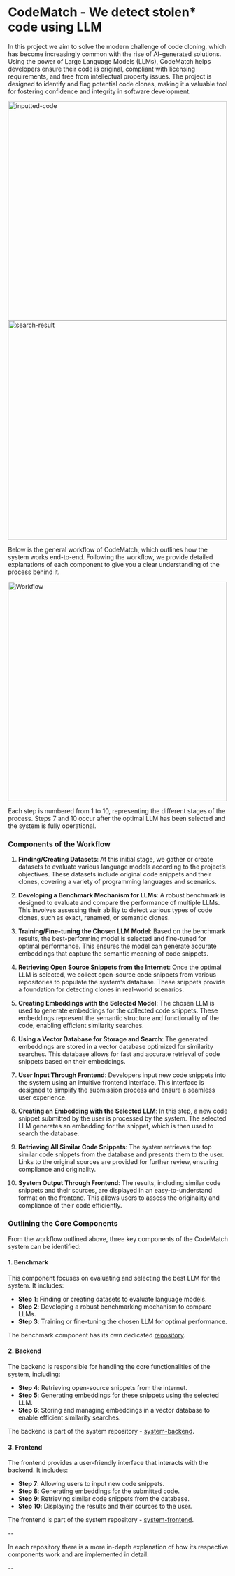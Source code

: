 # CodeMatch - We detect stolen* code using LLM

In this project we aim to solve the modern challenge of code cloning, which has become increasingly common with the rise of AI-generated solutions. Using the power of Large Language Models (LLMs), CodeMatch helps developers ensure their code is original, compliant with licensing requirements, and free from intellectual property issues. The project is designed to identify and flag potential code clones, making it a valuable tool for fostering confidence and integrity in software development.

<img src="https://github.com/user-attachments/assets/b706f8a3-e7d2-481c-a2f4-e2504faba32c" alt="inputted-code" width="500">
<img src="https://github.com/user-attachments/assets/9d9575a0-0616-4fff-98f7-7d5ace4c271b" alt="search-result" width="500">

Below is the general workflow of CodeMatch, which outlines how the system works end-to-end. Following the workflow, we provide detailed explanations of each component to give you a clear understanding of the process behind it.

<img src="https://github.com/user-attachments/assets/e0282343-a483-4b2a-8a8b-099c67778d82" alt="Workflow" width="500">

Each step is numbered from 1 to 10, representing the different stages of the process. Steps 7 and 10 occur after the optimal LLM has been selected and the system is fully operational.

### Components of the Workflow

1. **Finding/Creating Datasets**: At this initial stage, we gather or create datasets to evaluate various language models according to the project’s objectives. These datasets include original code snippets and their clones, covering a variety of programming languages and scenarios.

2. **Developing a Benchmark Mechanism for LLMs**: A robust benchmark is designed to evaluate and compare the performance of multiple LLMs. This involves assessing their ability to detect various types of code clones, such as exact, renamed, or semantic clones.

3. **Training/Fine-tuning the Chosen LLM Model**: Based on the benchmark results, the best-performing model is selected and fine-tuned for optimal performance. This ensures the model can generate accurate embeddings that capture the semantic meaning of code snippets.

4. **Retrieving Open Source Snippets from the Internet**: Once the optimal LLM is selected, we collect open-source code snippets from various repositories to populate the system's database. These snippets provide a foundation for detecting clones in real-world scenarios.

5. **Creating Embeddings with the Selected Model**: The chosen LLM is used to generate embeddings for the collected code snippets. These embeddings represent the semantic structure and functionality of the code, enabling efficient similarity searches.

6. **Using a Vector Database for Storage and Search**: The generated embeddings are stored in a vector database optimized for similarity searches. This database allows for fast and accurate retrieval of code snippets based on their embeddings.

7. **User Input Through Frontend**: Developers input new code snippets into the system using an intuitive frontend interface. This interface is designed to simplify the submission process and ensure a seamless user experience.

8. **Creating an Embedding with the Selected LLM**: In this step, a new code snippet submitted by the user is processed by the system. The selected LLM generates an embedding for the snippet, which is then used to search the database.

9. **Retrieving All Similar Code Snippets**: The system retrieves the top similar code snippets from the database and presents them to the user. Links to the original sources are provided for further review, ensuring compliance and originality.

10. **System Output Through Frontend**: The results, including similar code snippets and their sources, are displayed in an easy-to-understand format on the frontend. This allows users to assess the originality and compliance of their code efficiently.


### Outlining the Core Components

From the workflow outlined above, three key components of the CodeMatch system can be identified:

#### 1. Benchmark
This component focuses on evaluating and selecting the best LLM for the system. It includes:
- **Step 1**: Finding or creating datasets to evaluate language models.
- **Step 2**: Developing a robust benchmarking mechanism to compare LLMs.
- **Step 3**: Training or fine-tuning the chosen LLM for optimal performance.

The benchmark component has its own dedicated [repository](https://github.com/codematch-llm/benchmark).

#### 2. Backend
The backend is responsible for handling the core functionalities of the system, including:
- **Step 4**: Retrieving open-source snippets from the internet.
- **Step 5**: Generating embeddings for these snippets using the selected LLM.
- **Step 6**: Storing and managing embeddings in a vector database to enable efficient similarity searches.

The backend is part of the system repository - [system-backend](https://github.com/codematch-llm/system/tree/main/backend).

#### 3. Frontend
The frontend provides a user-friendly interface that interacts with the backend. It includes:
- **Step 7**: Allowing users to input new code snippets.
- **Step 8**: Generating embeddings for the submitted code.
- **Step 9**: Retrieving similar code snippets from the database.
- **Step 10**: Displaying the results and their sources to the user.

The frontend is part of the system repository - [system-frontend](https://github.com/codematch-llm/system).

--

In each repository there is a more in-depth explanation of how its respective components work and are implemented in detail.

--



